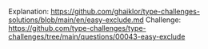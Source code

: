 Explanation: https://github.com/ghaiklor/type-challenges-solutions/blob/main/en/easy-exclude.md
Challenge: https://github.com/type-challenges/type-challenges/tree/main/questions/00043-easy-exclude
